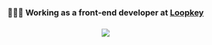  <h3 align="center">
   👩🏻‍💻  Working as a front-end developer at <a href="https://github.com/loopkeybr"> Loopkey </a><br>
  <h3>
  
  
<p align="center">
  <img src="https://github-readme-stats-three-mu-85.vercel.app/api?username=sofiapatrocinio&theme=nightowl&show_icons=true" />
</p>
<br>

